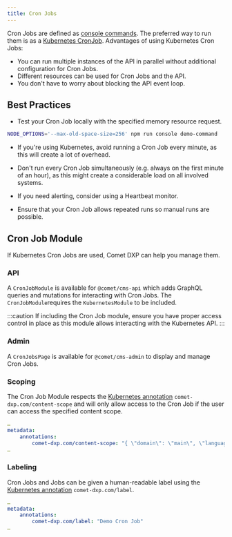 ```yaml
---
title: Cron Jobs
---
```


Cron Jobs are defined as [console commands](../console-commands). The preferred way to run them is as a [Kubernetes CronJob](https://kubernetes.io/docs/concepts/workloads/controllers/cron-jobs/). Advantages of using Kubernetes Cron Jobs:

-   You can run multiple instances of the API in parallel without additional configuration for Cron Jobs.
-   Different resources can be used for Cron Jobs and the API.
-   You don't have to worry about blocking the API event loop.

## Best Practices

-   Test your Cron Job locally with the specified memory resource request.

```bash
NODE_OPTIONS='--max-old-space-size=256' npm run console demo-command
```

-   If you're using Kubernetes, avoid running a Cron Job every minute, as this will create a lot of overhead.

-   Don't run every Cron Job simultaneously (e.g. always on the first minute of an hour), as this might create a considerable load on all involved systems.

-   If you need alerting, consider using a Heartbeat monitor.

-   Ensure that your Cron Job allows repeated runs so manual runs are possible.

## Cron Job Module

If Kubernetes Cron Jobs are used, Comet DXP can help you manage them.

### API

A `CronJobModule` is available for `@comet/cms-api` which adds GraphQL queries and mutations for interacting with Cron Jobs. The `CronJobModule`requires the `KubernetesModule` to be included.

:::caution
If including the Cron Job module, ensure you have proper access control in place as this module allows interacting with the Kubernetes API.
:::

### Admin

A `CronJobsPage` is available for `@comet/cms-admin` to display and manage Cron Jobs.

### Scoping

The Cron Job Module respects the [Kubernetes annotation](https://kubernetes.io/docs/concepts/overview/working-with-objects/annotations/) `comet-dxp.com/content-scope` and will only allow access to the Cron Job if the user can access the specified content scope.

```yaml
…
metadata:
    annotations:
        comet-dxp.com/content-scope: "{ \"domain\": \"main\", \"language\": \"en\" }"
…
```

### Labeling

Cron Jobs and Jobs can be given a human-readable label using the [Kubernetes annotation](https://kubernetes.io/docs/concepts/overview/working-with-objects/annotations/) `comet-dxp.com/label`.

```yaml
…
metadata:
    annotations:
        comet-dxp.com/label: "Demo Cron Job"
…
```
